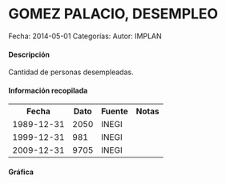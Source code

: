 GOMEZ PALACIO, DESEMPLEO
=====

Fecha: 2014-05-01
Categorías: 
Autor: IMPLAN

#### Descripción

Cantidad de personas desempleadas.

#### Información recopilada

<table class="table table-hover table-bordered">
  <tr><th>Fecha</th><th>Dato</th><th>Fuente</th><th>Notas</th></tr>
  <tr><td>1989-12-31</td><td>2050</td><td>INEGI</td><td></td></tr>
  <tr><td>1999-12-31</td><td>981</td><td>INEGI</td><td></td></tr>
  <tr><td>2009-12-31</td><td>9705</td><td>INEGI</td><td></td></tr>
</table>

#### Gráfica

<div id="Morrisexjdppxw" class="grafica"></div>
  <!-- JAVASCRIPT DE LA GRAFICA EN Morrisexjdppxw -->
  <script>
  new Morris.Bar({
    element: 'Morrisexjdppxw',
    data: [
      { fecha: '1989-12-31', dato: 2050 },
      { fecha: '1999-12-31', dato: 981 },
      { fecha: '2009-12-31', dato: 9705 }
    ],
    xkey: 'fecha',
    ykeys: ['dato'],
    labels: ['Dato']
  });
  </script>
